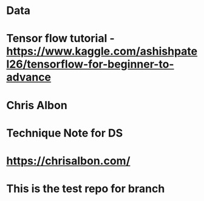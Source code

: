 # Data
# Tensor flow tutorial - https://www.kaggle.com/ashishpatel26/tensorflow-for-beginner-to-advance
# Chris Albon
# Technique Note for DS
# https://chrisalbon.com/
# This is the test repo for branch
